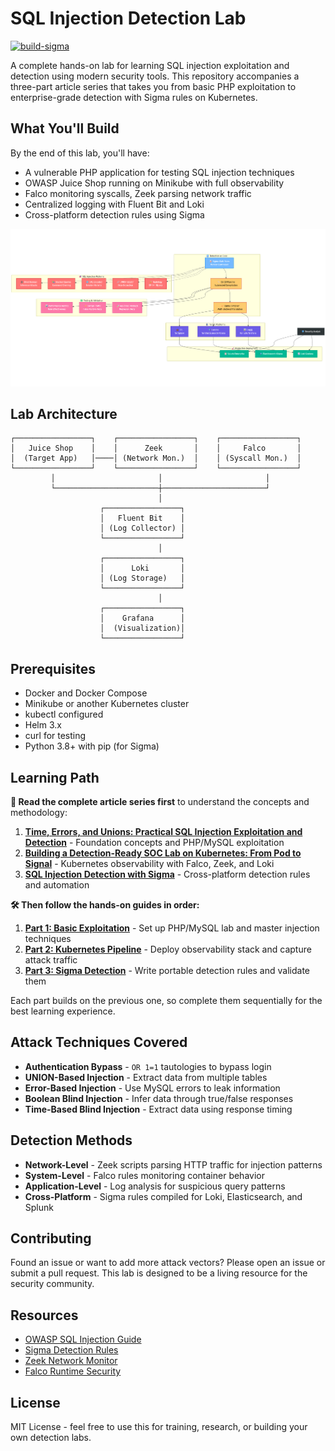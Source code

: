 # SQL Injection Detection Lab

[![build-sigma](https://github.com/colossus06/sigma-soc-detection-lab/actions/workflows/ci.yml/badge.svg)](https://github.com/colossus06/sigma-soc-detection-lab/actions/workflows/ci.yml)

A complete hands-on lab for learning SQL injection exploitation and detection using modern security tools. This repository accompanies a three-part article series that takes you from basic PHP exploitation to enterprise-grade detection with Sigma rules on Kubernetes.

## What You'll Build

By the end of this lab, you'll have:

- A vulnerable PHP application for testing SQL injection techniques
- OWASP Juice Shop running on Minikube with full observability
- Falco monitoring syscalls, Zeek parsing network traffic
- Centralized logging with Fluent Bit and Loki
- Cross-platform detection rules using Sigma

![](./mermaid-diagram-2025-08-09-213514.png)

## Lab Architecture

```
┌─────────────────┐    ┌─────────────────┐    ┌─────────────────┐
│   Juice Shop    │    │      Zeek       │    │     Falco       │
│  (Target App)   │────│ (Network Mon.)  │    │ (Syscall Mon.)  │
└─────────────────┘    └─────────────────┘    └─────────────────┘
         │                       │                       │
         └───────────────────────┼───────────────────────┘
                                 │
                    ┌─────────────────┐
                    │   Fluent Bit    │
                    │ (Log Collector) │
                    └─────────────────┘
                                 │
                    ┌─────────────────┐
                    │      Loki       │
                    │ (Log Storage)   │
                    └─────────────────┘
                                 │
                    ┌─────────────────┐
                    │    Grafana      │
                    │  (Visualization)│
                    └─────────────────┘
```

## Prerequisites

- Docker and Docker Compose
- Minikube or another Kubernetes cluster
- kubectl configured
- Helm 3.x
- curl for testing
- Python 3.8+ with pip (for Sigma)

## Learning Path

**📖 Read the complete article series first** to understand the concepts and methodology:

1. **[Time, Errors, and Unions: Practical SQL Injection Exploitation and Detection](MEDIUM_LINK_1)** - Foundation concepts and PHP/MySQL exploitation
2. **[Building a Detection-Ready SOC Lab on Kubernetes: From Pod to Signal](MEDIUM_LINK_2)** - Kubernetes observability with Falco, Zeek, and Loki  
3. **[SQL Injection Detection with Sigma](MEDIUM_LINK_3)** - Cross-platform detection rules and automation

**🛠️ Then follow the hands-on guides in order:**

1. **[Part 1: Basic Exploitation](docs/01-basic-sqli.md)** - Set up PHP/MySQL lab and master injection techniques
2. **[Part 2: Kubernetes Pipeline](docs/02-k8s-pipeline.md)** - Deploy observability stack and capture attack traffic  
3. **[Part 3: Sigma Detection](docs/03-sigma-detection.md)** - Write portable detection rules and validate them

Each part builds on the previous one, so complete them sequentially for the best learning experience.

## Attack Techniques Covered

- **Authentication Bypass** - `OR 1=1` tautologies to bypass login
- **UNION-Based Injection** - Extract data from multiple tables
- **Error-Based Injection** - Use MySQL errors to leak information
- **Boolean Blind Injection** - Infer data through true/false responses
- **Time-Based Blind Injection** - Extract data using response timing

## Detection Methods

- **Network-Level** - Zeek scripts parsing HTTP traffic for injection patterns
- **System-Level** - Falco rules monitoring container behavior
- **Application-Level** - Log analysis for suspicious query patterns
- **Cross-Platform** - Sigma rules compiled for Loki, Elasticsearch, and Splunk

## Contributing

Found an issue or want to add more attack vectors? Please open an issue or submit a pull request. This lab is designed to be a living resource for the security community.

## Resources

- [OWASP SQL Injection Guide](https://owasp.org/www-community/attacks/SQL_Injection)
- [Sigma Detection Rules](https://github.com/SigmaHQ/sigma)
- [Zeek Network Monitor](https://zeek.org/)
- [Falco Runtime Security](https://falco.org/)

## License

MIT License - feel free to use this for training, research, or building your own detection labs.